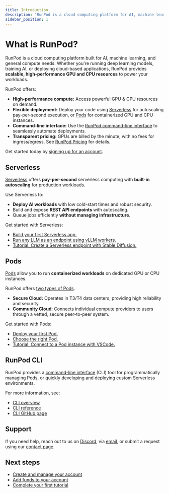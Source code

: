 ```yaml
---
title: Introduction
description: "RunPod is a cloud computing platform for AI, machine learning, and general compute, offering GPU and CPU resources, serverless computing, and a Command Line Interface for easy deployment and development."
sidebar_position: 1
---
```


# What is RunPod?

RunPod is a cloud computing platform built for AI, machine learning, and general compute needs. Whether you're running deep learning models, training AI, or deploying cloud-based applications, RunPod provides **scalable, high-performance GPU and CPU resources** to power your workloads.

RunPod offers:

- **High-performance compute:** Access powerful GPU & CPU resources on demand.
- **Flexible deployment:** Deploy your code using [Serverless](/serverless/overview) for autoscaling pay-per-second execution, or [Pods](/pods/overview) for containerized GPU and CPU instances.
- **Command-line interface:** Use the [RunPod command-line interface](/runpodctl/overview) to seamlessly automate deployments.
- **Transparent pricing:** GPUs are billed by the minute, with no fees for ingress/egress. See [RunPod Pricing](https://www.runpod.io/pricing) for details.

Get started today by [signing up for an account](https://www.runpod.io/console/signup).

## Serverless

[Serverless](/serverless/overview) offers **pay-per-second** serverless computing with **built-in autoscaling** for production workloads.

Use Serverless to:

- **Deploy AI workloads** with low cold-start times and robust security.
- Build and expose **REST API endpoints** with autoscaling.
- Queue jobs efficiently **without managing infrastructure**.

Get started with Serverless:

- [Build your first Serverless app.](/serverless/get-started)
- [Run any LLM as an endpoint using vLLM workers.](/serverless/vllm/get-started)
- [Tutorial: Create a Serverless endpoint with Stable Diffusion.](/tutorials/serverless/run-your-first)

## Pods

[Pods](/pods/overview) allow you to run **containerized workloads** on dedicated GPU or CPU instances.

RunPod offers [two types of Pods](/references/faq/#secure-cloud-vs-community-cloud).

- **Secure Cloud:** Operates in T3/T4 data centers, providing high reliability and security.
- **Community Cloud**: Connects individual compute providers to users through a vetted, secure peer-to-peer system.

Get started with Pods:

- [Deploy your first Pod.](/get-started)
- [Choose the right Pod.](/pods/choose-a-pod)
- [Tutorial: Connect to a Pod instance with VSCode.](/tutorials/pods/connect-to-vscode)

## RunPod CLI

RunPod provides a [command-line interface](/runpodctl/overview) (CLI) tool for programmatically managing Pods, or quickly developing and deploying custom Serverless environments.

For more information, see:

- [CLI overview](/runpodctl/overview)
- [CLI reference](/runpodctl/reference/runpodctl)
- [CLI GitHub page](https://github.com/runpod/runpodctl)

## Support

If you need help, reach out to us on [Discord](https://discord.gg/cUpRmau42V), via [email](mailto:help@runpod.io), or submit a request using our [contact page](https://contact.runpod.io/hc/requests/new).

## Next steps

- [Create and manage your account](/get-started/manage-accounts)
- [Add funds to your account](/get-started/billing-information)
- [Complete your first tutorial](/tutorials/introduction/overview)
